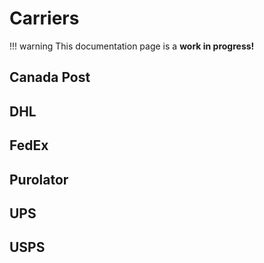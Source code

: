 # Carriers

!!! warning
    This documentation page is a **work in progress!**
    

## Canada Post

## DHL

## FedEx

## Purolator

## UPS

## USPS